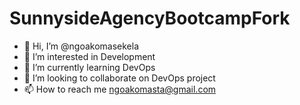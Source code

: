 # SunnysideAgencyBootcampFork
- 👋 Hi, I’m @ngoakomasekela
- 👀 I’m interested in Development
- 🌱 I’m currently learning DevOps
- 💞️ I’m looking to collaborate on DevOps project
- 📫 How to reach me ngoakomasta@gmail.com
